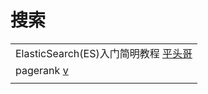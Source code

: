 # 搜索

|                                                                                                             |
| ----------------------------------------------------------------------------------------------------------- |
| ElasticSearch(ES)入门简明教程 [平头哥](https://www.youtube.com/playlist?list=PLg5ULjirtivu6ovHBnxp5sayC3F6Q6UNU)     |
| pagerank [v](https://www.youtube.com/watch?v=OErjTY1EHGM\&list=PL9nxfq1tlKKnvvdiM1HUD5IyPxdttKcPB\&index=2) |
|                                                                                                             |
